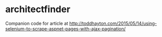 # architectfinder
Companion code for article at http://toddhayton.com/2015/05/14/using-selenium-to-scrape-aspnet-pages-with-ajax-pagination/
